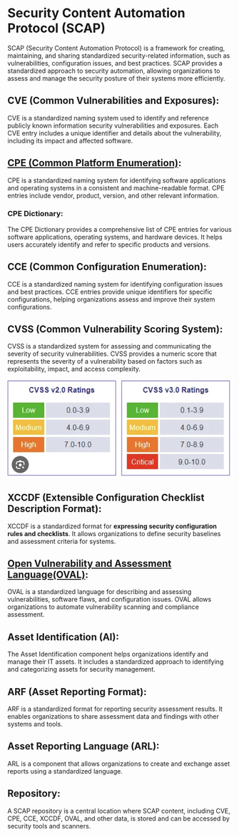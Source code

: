 # Security Content Automation Protocol (SCAP)
SCAP (Security Content Automation Protocol) is a framework for creating, maintaining, and sharing 
standardized security-related information, such as vulnerabilities, configuration issues, and best 
practices. SCAP provides a standardized approach to security automation, allowing organizations 
to assess and manage the security posture of their systems more efficiently.

## CVE (Common Vulnerabilities and Exposures):
CVE is a standardized naming system used to identify and reference publicly known information 
security vulnerabilities and exposures. Each CVE entry includes a unique identifier and details about the 
vulnerability, including its impact and affected software.

## [CPE (Common Platform Enumeration)](CPE.md):
CPE is a standardized naming system for identifying software applications and operating systems 
in a consistent and machine-readable format. CPE entries include vendor, product, version, and other 
relevant information.

### CPE Dictionary:
The CPE Dictionary provides a comprehensive list of CPE entries for various software applications, 
operating systems, and hardware devices. It helps users accurately identify and refer to specific 
products and versions.

## CCE (Common Configuration Enumeration):
CCE is a standardized naming system for identifying configuration issues and best practices. 
CCE entries provide unique identifiers for specific configurations, helping organizations assess 
and improve their system configurations.


## CVSS (Common Vulnerability Scoring System):
CVSS is a standardized system for assessing and communicating the severity of security 
vulnerabilities. CVSS provides a numeric score that represents the severity of a vulnerability 
based on factors such as exploitability, impact, and access complexity.

![CVSS](/images/CVSS.png)

## XCCDF (Extensible Configuration Checklist Description Format):
XCCDF is a standardized format for **expressing security configuration rules and checklists**. It allows 
organizations to define security baselines and assessment criteria for systems.

## [Open Vulnerability and Assessment Language(OVAL)](OVAL.md):
OVAL is a standardized language for describing and assessing vulnerabilities, software flaws, and 
configuration issues. OVAL allows organizations to automate vulnerability scanning and compliance 
assessment.

## Asset Identification (AI):
The Asset Identification component helps organizations identify and manage their IT assets. It includes 
a standardized approach to identifying and categorizing assets for security management.

## ARF (Asset Reporting Format):
ARF is a standardized format for reporting security assessment results. It enables organizations to 
share assessment data and findings with other systems and tools.

## Asset Reporting Language (ARL):
ARL is a component that allows organizations to create and exchange asset reports using a standardized language.

## Repository:
A SCAP repository is a central location where SCAP content, including CVE, CPE, CCE, XCCDF, OVAL, and 
other data, is stored and can be accessed by security tools and scanners.
